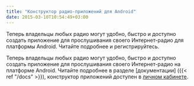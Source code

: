 ```yaml
---
title: "Конструктор радио-приложений для Android"
date: 2015-03-10T10:54:49+03:00
---
```


Теперь владельцы любых радио могут удобно, быстро и доступно создать приложение для прослушивания своего Интернет-радио для платформы Android. Читайте подробнее и регистрируйтесь.


Теперь владельцы любых радио могут удобно, быстро и доступно создать приложение для прослушивания своего Интернет-радио на платформе Android. Читайте подробнее в разделе [документации] ({{< ref "/docs" >}}), конструктор приложений доступен в [личном кабинете](https://app.radio-tochka.com/).